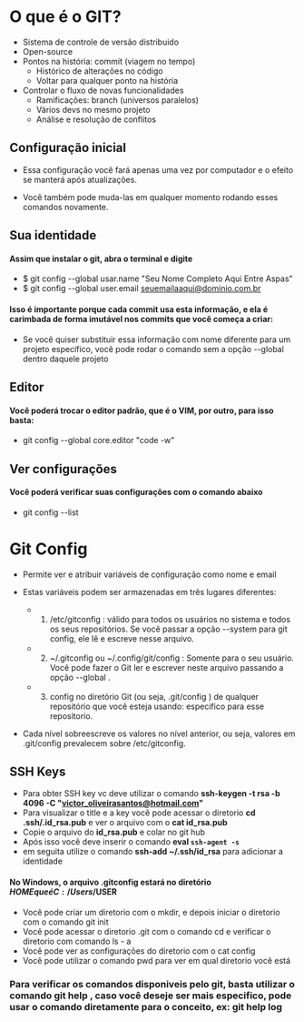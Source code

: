 # O que é o GIT?

* Sistema de controle de versão distribuido
* Open-source
* Pontos na história: commit (viagem no tempo)
    * Histórico de alterações no código
    * Voltar para qualquer ponto na história
* Controlar o fluxo de novas funcionalidades
    * Ramificações: branch (universos paralelos)
    * Vários devs no mesmo projeto
    * Análise e resolução de conflitos

## Configuração inicial

* Essa configuração você fará apenas uma vez por computador e o efeito se manterá após atualizações.

* Você também pode muda-las em qualquer momento rodando esses comandos novamente.

## Sua identidade

####  Assim que instalar o git, abra o terminal e digite

* $ git config --global usar.name "Seu Nome Completo Aqui Entre Aspas"
* $ git config --global user.email seuemailaaqui@dominio.com.br

#### Isso é importante porque cada commit usa esta informação, e ela é carimbada de forma imutável nos commits que você começa a criar:

* Se você quiser substituir essa informação com nome diferente para um projeto específico, você pode rodar o comando sem a opção --global dentro daquele projeto

## Editor

#### Você poderá trocar o editor padrão, que é o VIM, por outro, para isso basta:

* git config --global core.editor "code -w"

## Ver configurações

#### Você poderá verificar suas configurações com o comando abaixo

* git config --list

# Git Config

* Permite ver e atribuir variáveis de configuração como nome e email
* Estas variáveis podem ser armazenadas em três lugares diferentes:
    * 1. /etc/gitconfig : válido para todos os usuários no sistema e todos os seus repositórios. Se você passar a opção --system para git config, ele lê e escreve nesse arquivo.
    * 2. ~/.gitconfig ou ~/.config/git/config : Somente para o seu usuário. Você pode fazer o Git ler e escrever neste arquivo passando a opção --global .
    * 3. config no diretório Git (ou seja, .git/config ) de qualquer repositório que você esteja usando: especifico para esse repositorio.

* Cada nível sobreescreve os valores no nível anterior, ou seja, valores em .git/config prevalecem sobre /etc/gitconfig.

## SSH Keys

* Para obter SSH key vc deve utilizar o comando
**ssh-keygen -t rsa -b 4096 -C "victor_oliveirasantos@hotmail.com"**
* Para visualizar o title e a key você pode acessar o diretorio
**cd .ssh/.id_rsa.pub** e ver o arquivo com o **cat id_rsa.pub**
* Copie o arquivo do **id_rsa.pub** e colar no git hub
* Após isso você deve inserir o comando **eval `ssh-agent -s`** 
* em seguita utilize o comando **ssh-add ~/.ssh/id_rsa** para adicionar a identidade

#### No Windows, o arquivo .gitconfig estará no diretório $HOME que é C:/Users/$USER

* Você pode criar um diretorio com o mkdir, e depois iniciar o diretorio com o comando git init 
* Você pode acessar o diretorio .git com o comando cd e verificar o diretorio com comando ls - a
* Você pode ver as configurações do diretorio com o cat config
* Você pode utilizar o comando pwd para ver em qual diretorio você está

### Para verificar os comandos disponiveis pelo git, basta utilizar o comando git help , caso você deseje ser mais especifico, pode usar o comando diretamente para o conceito, ex: git help log

